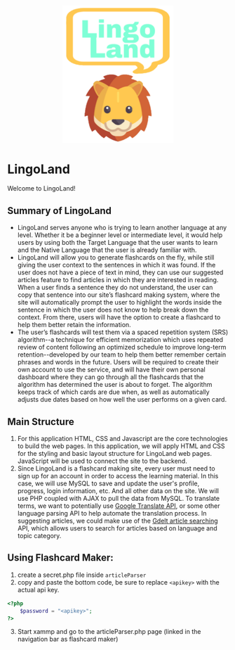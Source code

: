 <p align="center">
  <img src="https://github.com/lysms/LingoLand/blob/master/resources/images/LLL.png" width="50%" height="10%" title="LingoLand Logo">
</p>

# LingoLand
Welcome to LingoLand!

## Summary of LingoLand
- LingoLand serves anyone who is trying to learn another language at any level. Whether it be a beginner level or intermediate level, it would help users by using both the Target Language that the user wants to learn and the Native Language that the user is already familiar with.
- LingoLand will allow you to generate flashcards on the fly, while still giving the user
context to the sentences in which it was found. If the user does not have a piece of text in mind,
they can use our suggested articles feature to find articles in which they are interested in
reading. When a user finds a sentence they do not understand, the user can copy that
sentence into our site’s flashcard making system, where the site will automatically prompt the
user to highlight the words inside the sentence in which the user does not know to help break
down the context. From there, users will have the option to create a flashcard to help them
better retain the information.
- The user’s flashcards will test them via a spaced repetition system (SRS) algorithm--a
technique for efficient memorization which uses repeated review of content following an
optimized schedule to improve long-term retention--developed by our team to help them better
remember certain phrases and words in the future. Users will be required to create their own
account to use the service, and will have their own personal dashboard where they can go
through all the flashcards that the algorithm has determined the user is about to forget. The
algorithm keeps track of which cards are due when, as well as automatically adjusts due dates
based on how well the user performs on a given card.

## Main Structure
1. For this application HTML, CSS and Javascript are the core technologies to build the
web pages. In this application, we will apply HTML and CSS for the styling and basic layout
structure for LingoLand web pages. JavaScript will be used to connect the site to the backend.
2. Since LingoLand is a flashcard making site, every user must need to sign up for an
account in order to access the learning material. In this case, we will use MySQL to save and
update the user's profile, progress, login information, etc. And all other data on the site.
We will use PHP coupled with AJAX to pull the data from MySQL. To translate terms, we want
to potentially use [Google Translate API](https://cloud.google.com/translate/docs/reference/rest), or some other language parsing API to help automate
the translation process. In suggesting articles, we could make use of the [Gdelt article searching](https://blog.gdeltproject.org/announcing-the-gdelt-full-text-search-api/)
API, which allows users to search for articles based on language and topic category.


## Using Flashcard Maker:
1. create a secret.php file inside `articleParser`
2. copy and paste the bottom code, be sure to replace `<apikey>` with the actual api key.
``` php
<?php
    $password = "<apikey>";
?>
```
3. Start xammp and go to the articleParser.php page (linked in the navigation bar as flashcard maker)
